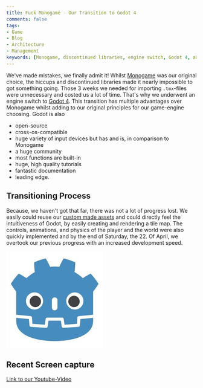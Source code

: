 ```yaml
---
title: Fuck Monogame - Our Transition to Godot 4
comments: false
tags:
- Game
- Blog
- Architecture
- Management
keywords: [Monogame, discontinued libraries, engine switch, Godot 4, advantages, open-source, cross-os-compatible, input devices, community, built-in functions, tutorials, documentation, leading edge, transitioning process, custom made assets, intuitiveness, tile map, controls, animations, physics, development speed]
---
```

We've made mistakes, we finally admit it!
Whilst [Monogame](https://www.monogame.net/showcase/) was our original choice, the hiccups and discontinued libraries made it nearly impossible to got something going. Those 3 weeks we needed for importing `.tmx`-files were unnecessary and costed us a lot of time. 
That's why we underwent an engine switch to [Godot 4](https://godotengine.org/).
This transition has multiple advantages over Monogame whilst adding to our original principles for our game-engine choosing.
Godot is also
- open-source
- cross-os-compatible
- huge variety of input devices
but has and is, in comparison to Monogame
- a huge community
- most functions are built-in
- huge, high quality tutorials
- fantastic documentation
- leading edge.

## Transitioning Process

Because, we haven't got that far, there was not a lot of progress lost. 
We easily could reuse our [custom made assets](notes/Graphical%20Process.md) and could directly feel the intuitiveness of Godot, by easily creating and rendering a tile map.
The controls, animations, and physics of the player and the world were also quickly implemented and by the end of Saturday, the 22. Of April, we overtook our previous progress with an increased development speed.

![](notes/images/godot_icon.png)

## Recent Screen capture

[Link to our Youtube-Video](https://youtu.be/zui9eLelaBM)


